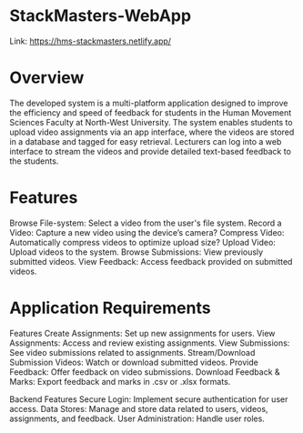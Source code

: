 # StackMasters-WebApp
Link: https://hms-stackmasters.netlify.app/

# Overview
The developed system is a multi-platform application designed to improve the efficiency and speed of feedback for students in the Human Movement Sciences Faculty at North-West University. The system enables students to upload video assignments via an app interface, where the videos are stored in a database and tagged for easy retrieval. Lecturers can log into a web interface to stream the videos and provide detailed text-based feedback to the students.


# Features
Browse File-system: Select a video from the user's file system.
Record a Video: Capture a new video using the device’s camera?
Compress Video: Automatically compress videos to optimize upload size?
Upload Video: Upload videos to the system.
Browse Submissions: View previously submitted videos.
View Feedback: Access feedback provided on submitted videos.

# Application Requirements
Features
Create Assignments: Set up new assignments for users.
View Assignments: Access and review existing assignments.
View Submissions: See video submissions related to assignments.
Stream/Download Submission Videos: Watch or download submitted videos.
Provide Feedback: Offer feedback on video submissions.
Download Feedback & Marks: Export feedback and marks in .csv or .xlsx formats.

Backend
Features
Secure Login: Implement secure authentication for user access.
Data Stores: Manage and store data related to users, videos, assignments, and feedback.
User Administration: Handle user roles.

